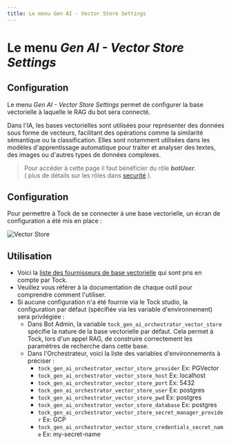 ```yaml
---
title: Le menu Gen AI - Vector Store Settings
---
```


# Le menu _Gen AI - Vector Store Settings_

## Configuration

Le menu _Gen AI - Vector Store Settings_ permet de configurer la base vectorielle à laquelle le RAG du bot sera connecté.

Dans l'IA, les bases vectorielles sont utilisées pour représenter des données sous forme de vecteurs, facilitant des opérations comme la similarité sémantique ou la classification. 
Elles sont notamment utilisées dans les modèles d'apprentissage automatique pour traiter et analyser des textes, des images ou d'autres types de données complexes.

> Pour accéder à cette page il faut bénéficier du rôle **_botUser_**.
> <br />( plus de détails sur les rôles dans [securité](../../../../admin/securite.md#rôles) ).


## Configuration
Pour permettre à Tock de se connecter à une base vectorielle, un écran de configuration a été mis en place :

![Vector Store](../../../../../img/gen-ai/gen-ai-feature-observability.png "Ecran de configuration des bases vectorielles")

## Utilisation

- Voici la [liste des fournisseurs de base vectorielle](../providers/gen-ai-provider-vector-store.md) qui sont pris en compte par Tock.
- Veuillez vous référer à la documentation de chaque outil pour comprendre comment l'utiliser.
- Si aucune configuration n'a été fournie via le Tock studio, la configuration par défaut (spécifiée via les variable d'environnement) sera privilégiée :
  - Dans Bot Admin, la variable `tock_gen_ai_orchestrator_vector_store` spécifie la nature de la base vectorielle par défaut. Cela permet à Tock, lors d'un appel RAG, de construire correctement les paramètres de recherche dans cette base.
  - Dans l'Orchestrateur, voici la liste des variables d'environnements à préciser :
    - `tock_gen_ai_orchestrator_vector_store_provider` Ex: PGVector
    - `tock_gen_ai_orchestrator_vector_store_host` Ex: localhost
    - `tock_gen_ai_orchestrator_vector_store_port` Ex: 5432
    - `tock_gen_ai_orchestrator_vector_store_user` Ex: postgres
    - `tock_gen_ai_orchestrator_vector_store_pwd` Ex: postgres
    - `tock_gen_ai_orchestrator_vector_store_database` Ex: postgres
    - `tock_gen_ai_orchestrator_vector_store_secret_manager_provider` Ex: GCP
    - `tock_gen_ai_orchestrator_vector_store_credentials_secret_name` Ex: my-secret-name
